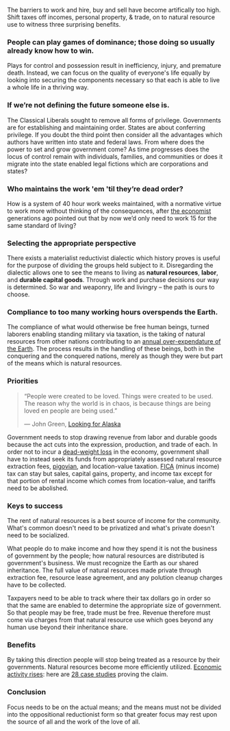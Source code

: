 The barriers to work and hire, buy and sell have become artifically too high. Shift taxes off incomes, personal property, & trade, on to natural resource use to witness three surprising benefits.

### People can play games of dominance; those doing so usually already know how to win.
Plays for control and possession result in inefficiency, injury, and premature death. Instead, we can focus on the quality of everyone's life equally by looking into securing the components necessary so that each is able to live a whole life in a thriving way.

### If we’re not defining the future someone else is.
The Classical Liberals sought to remove all forms of privilege. Governments are for establishing and maintaining order. States are about conferring privilege. If you doubt the third point then consider all the advantages which authors have written into state and federal laws. From where does the power to set and grow government come? As time progresses does the locus of control remain with individuals, families, and communities or does it migrate into the state enabled legal fictions which are corporations and states?

### Who maintains the work 'em 'til they’re dead order? 
How is a system of 40 hour work weeks maintained, with a normative virtue to work more without thinking of the consequences, after [the economist](https://www.newyorker.com/magazine/2014/05/26/no-time#:~:text=It%20was%20titled%20%E2%80%9CEconomic%20Possibilities,to%20worry%20about%20making%20money.) generations ago pointed out that by now we’d only need to work 15 for the same standard of living?

### Selecting the appropriate perspective
There exists a materialist reductivist dialectic which history proves is useful for the purpose of dividing the groups held subject to it. Disregarding the dialectic allows one to see the means to living as **natural resources**, **labor**, and **durable capital goods**. Through work and purchase decisions our way is determined. So war and weaponry, life and livingry – the path is ours to choose.

### Compliance to too many working hours overspends the Earth. 
The compliance of what would otherwise be free human beings, turned laborers enabling standing military via taxation, is the taking of natural resources from other nations contributing to an [annual over-expendature of the Earth](https://www.overshootday.org/about-earth-overshoot-day/). The process results in the handling of these beings, both in the conquering and the conquered nations, merely as though they were but part of the means which is natural resources.

### Priorities
>“People were created to be loved.
>Things were created to be used.
>The reason why the world is in chaos, 
>is because things are being loved en people are being used.”
>
>― John Green, [Looking for Alaska](https://g.co/kgs/1c9M6h)

Government needs to stop drawing revenue from labor and durable goods because the act cuts into the expression, production, and trade of each. In order not to incur a [dead-weight loss](https://www.youtube.com/watch?v=-mEn9zxQ0Q0) in the economy, government shall have to instead seek its funds from appropriately assessed natural resource extraction fees, [pigovian](https://www.investopedia.com/terms/p/pigoviantax.asp#:~:text=A%20Pigovian%20(Pigouvian)%20tax%20is,of%20the%20product's%20market%20price.), and location-value taxation. [FICA](https://personal-finance.extension.org/what-is-fica-tax-and-how-is-it-calculated/) (minus income) tax can stay but sales, capital gains, property, and income tax except for that portion of rental income which comes from location-value, and tariffs need to be abolished.

### Keys to success
The rent of natural resources is a best source of income for the community. What's common doesn't need to be privatized and what's private doesn't need to be socialized.

What people do to make income and how they spend it is not the business of government by the people; how natural resources are distributed is government's business. We must recognize the Earth as our shared inheritance. The full value of natural resources made private through extraction fee, resource lease agreement, and any polution cleanup charges have to be collected. 

Taxpayers need to be able to track where their tax dollars go in order so that the same are enabled to determine the appropriate size of government. So that people may be free, trade must be free. Revenue therefore must come via charges from that natural resource use which goes beyond any human use beyond their inheritance share.

### Benefits
By taking this direction people will stop being treated as a resource by their governments. Natural resources become more efficiently utilized. [Economic activity rises](https://schalkenbach.org/file-11/henry-george/henry-george-100-years-later/): here are [28 case studies](https://www.progress.org/articles/where-a-tax-reform-has-worked) proving the claim.

### Conclusion
Focus needs to be on the actual means; and the means must not be divided into the oppositional reductionist form so that greater focus may rest upon the source of all and the work of the love of all.
